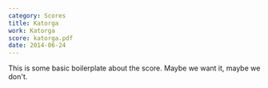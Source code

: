 ```yaml
---
category: Scores
title: Katorga
work: Katorga
score: katorga.pdf
date: 2014-06-24
---
```


This is some basic boilerplate about the score.  Maybe we want it, maybe we don't.
